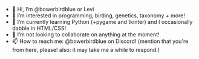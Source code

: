 - 👋 Hi, I’m @bowerbirdblue or Levi
- 👀 I’m interested in programming, birding, genetics, taxonomy + more!
- 🌱 I’m currently learning Python (+pygame and tkinter) and I occasionally dabble in HTML/CSS!
- 💞️ I’m not looking to collaborate on anything at the moment!
- 📫 How to reach me: @bowerbirdblue on Discord! (mention that you're from here, please! also: it may take me a while to respond.)

<!---
bowerbirdblue/bowerbirdblue is a ✨ special ✨ repository because its `README.md` (this file) appears on your GitHub profile.
You can click the Preview link to take a look at your changes.
--->
